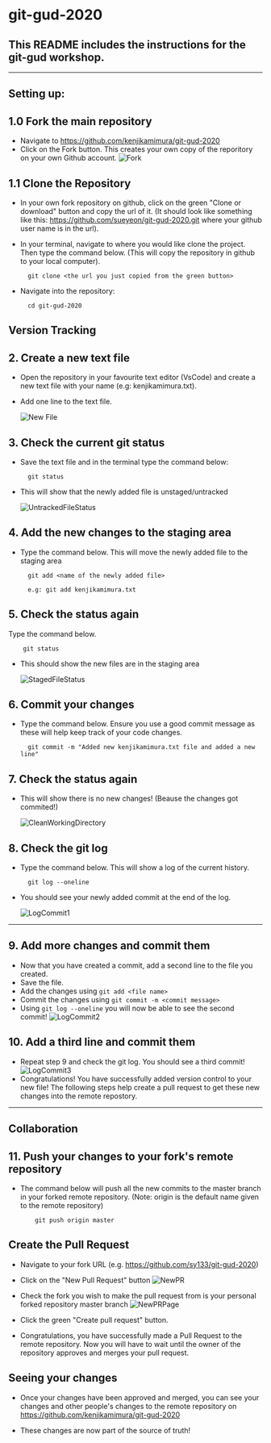 # git-gud-2020

## This README includes the instructions for the git-gud workshop.

---

## **Setting up:**

## 1.0 Fork the main repository

- Navigate to https://github.com/kenjikamimura/git-gud-2020
- Click on the Fork button. This creates your own copy of the reporitory on your own Github account.
  ![Fork](./images/Fork.png "Fork") 


## 1.1 Clone the Repository

- In your own fork repository on github, click on the green "Clone or download" button and copy the url of it. (It should look like something like this: https://github.com/sueyeon/git-gud-2020.git where your github user name is in the url).
- In your terminal, navigate to where you would like clone the project. Then type the command below. (This will copy the repository in github to your local computer).

        git clone <the url you just copied from the green button>

- Navigate into the repository:

        cd git-gud-2020

## **Version Tracking**

## 2. Create a new text file

- Open the repository in your favourite text editor (VsCode) and create a new text file with your name (e.g: kenjikamimura.txt).

* Add one line to the text file.

  ![New File](./images/NewFile.png "New File")

## 3. Check the current git status

- Save the text file and in the terminal type the command below:

        git status

- This will show that the newly added file is unstaged/untracked

  ![UntrackedFileStatus](./images/UntrackedFileStatus.png "Untracked FileStatus")

## 4. Add the new changes to the staging area

- Type the command below. This will move the newly added file to the staging area

        git add <name of the newly added file>

        e.g: git add kenjikamimura.txt

## 5. Check the status again

Type the command below.

        git status

- This should show the new files are in the staging area

  ![StagedFileStatus](./images/StagedFileStatus.png "Staged File Status")

## 6. Commit your changes

- Type the command below. Ensure you use a good commit message as these will help keep track of your code changes.

        git commit -m "Added new kenjikamimura.txt file and added a new line"

## 7. Check the status again

- This will show there is no new changes! (Beause the changes got commited!)

  ![CleanWorkingDirectory](./images/CleanWorkingDirectory.png "Clean working directory")

## 8. Check the git log

- Type the command below. This will show a log of the current history.

        git log --oneline

* You should see your newly added commit at the end of the log.

  ![LogCommit1](./images/LogCommit1.png "Log Commit 1")

---

## 9. Add more changes and commit them

- Now that you have created a commit, add a second line to the file you created.
- Save the file.
- Add the changes using `git add <file name>`
- Commit the changes using `git commit -m <commit message>`
- Using `git log --oneline` you will now be able to see the second commit!
  ![LogCommit2](./images/LogCommit2.png "Log Commit 2")

## 10. Add a third line and commit them

- Repeat step 9 and check the git log. You should see a third commit!
  ![LogCommit3](./images/LogCommit3.png "Log Commit 3")
- Congratulations! You have successfully added version control to your new file! The following steps help create a pull request to get these new changes into the remote repostory.

---

## **Collaboration**

## 11. Push your changes to your fork's remote repository

- The command below will push all the new commits to the master branch in your forked remote repository.
  (Note: origin is the default name given to the remote repository)

          git push origin master

## Create the Pull Request

- Navigate to your fork URL (e.g. https://github.com/sy133/git-gud-2020)
- Click on the "New Pull Request" button
  ![NewPR](./images/NewPullRequestButton.png "New PR")

- Check the fork you wish to make the pull request from is your personal forked repository master branch
  ![NewPRPage](./images/NewPullRequestPage.png "New PR Page")

- Click the green "Create pull request" button.
- Congratulations, you have successfully made a Pull Request to the remote repository. Now you will have to wait until the owner of the repository approves and merges your pull request.

## Seeing your changes

- Once your changes have been approved and merged, you can see your changes and other people's changes to the remote repository on https://github.com/kenjikamimura/git-gud-2020

- These changes are now part of the source of truth!